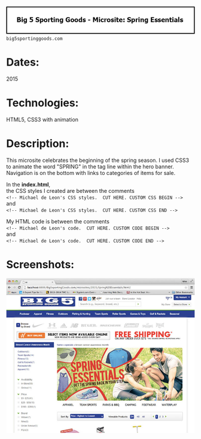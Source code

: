 ![Title](github/github_title_B5se.gif)  
`big5sportinggoods.com`  

# Dates:  
2015  
# Technologies:  
HTML5, CSS3 with animation  
# Description:  
This microsite celebrates the beginning of the spring season.  I used CSS3 to animate the word "SPRING" in the tag line within the hero banner.  Navigation is on the bottom with links to categories of items for sale.  

In the **index.html**,  
the CSS styles I created are between the comments  
`<!-- Michael de Leon's CSS styles.  CUT HERE. CUSTOM CSS BEGIN -->`  
and  
`<!-- Michael de Leon's CSS styles.  CUT HERE. CUSTOM CSS END -->`  

My HTML code is between the comments  
`<!-- Michael de Leon's code.  CUT HERE. CUSTOM CODE BEGIN -->`  
and  
`<!-- Michael de Leon's code.  CUT HERE. CUSTOM CODE END -->`  
# Screenshots:
![Screenshot](github/github_screenshot_B5se1.jpg)  
